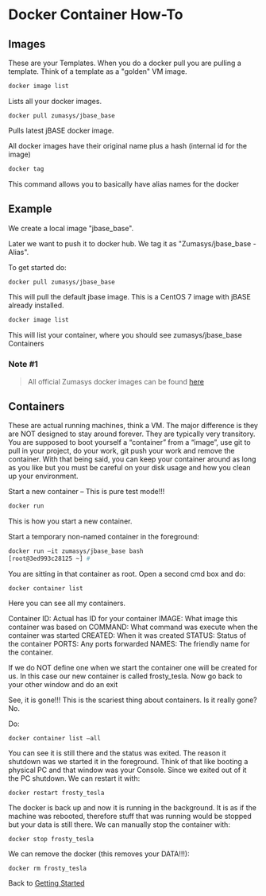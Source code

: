 # Docker Container How-To

<PageHeader />

## Images

These are your Templates. When you do a docker pull you are pulling a template. Think of a template as a "golden" VM image.

```bash
docker image list
```

Lists all your docker images.

```
docker pull zumasys/jbase_base
```

Pulls latest jBASE docker image.

All docker images have their original name plus a hash (internal id for the image)

```bash
docker tag 
```

This command allows you to basically have alias names for the docker 

## Example

We create a local image "jbase_base".

Later we want to push it to docker hub. We tag it as "Zumasys/jbase_base - Alias". 

To get started do:

```bash
docker pull zumasys/jbase_base
```

This will pull the default jbase image. This is a CentOS 7 image with jBASE already installed. 

```bash
docker image list
```

This will list your container, where you should see zumasys/jbase_base Containers

### Note #1

>All official Zumasys docker images can be found [here](https://hub.docker.com/u/zumasys)

## Containers

These are actual running machines, think a VM. The major difference is they are NOT designed to stay around forever. They are typically very transitory. You are supposed to boot yourself a “container” from a “image”, use git to pull in your project, do your work, git push your work and remove the container. With that being said, you can keep your container around as long as you like but you must be careful on your disk usage and how you clean up your environment.

Start a new container – This is pure test mode!!! 

```bash
docker run
```

This is how you start a new container.

Start a temporary non-named container in the foreground:

```bash
docker run –it zumasys/jbase_base bash 
[root@3ed993c28125 ~] # 
```

You are sitting in that container as root. Open a second cmd box and do:

```
docker container list
```

Here you can see all my containers.

Container ID: Actual has ID for your container 
IMAGE: What image this container was based on 
COMMAND: What command was execute when the container was started 
CREATED: When it was created 
STATUS: Status of the container 
PORTS: Any ports forwarded 
NAMES: The friendly name for the container. 

If we do NOT define one when we start the container one will be created for us. In this case our new container is called frosty_tesla. Now go back to your other window and do an exit

See, it is gone!!! This is the scariest thing about containers. Is it really gone? No. 

Do:

```
docker container list –all
```

You can see it is still there and the status was exited. The reason it shutdown was we started it in the foreground. Think of that like booting a physical PC and that window was your Console. Since we exited out of it the PC shutdown. We can restart it with:

```
docker restart frosty_tesla
```

The docker is back up and now it is running in the background. It is as if the machine was rebooted, therefore stuff that was running would be stopped but your data is still there. We can manually stop the container with:

```
docker stop frosty_tesla
```

We can remove the docker (this removes your DATA!!!):

```
docker rm frosty_tesla
```

Back to [Getting Started](./../README.md)

<PageFooter />

